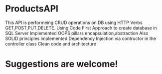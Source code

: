 # ProductsAPI
This API is performeing CRUD operations on DB using HTTP Verbs GET,POST,PUT,DELETE.
Using Code First Approach to create database in SQL Server
Implemented OOPS pillars encapsulation,abstraction 
Also SOLID principles implemented Dependency Injection via contructor in the controller class
Clean code and architecture

# Suggestions are welcome!
